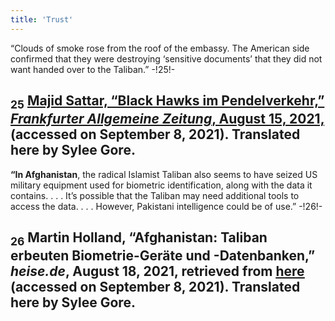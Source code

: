 ```yaml
---
title: 'Trust'
---
```


“Clouds of smoke rose from the roof of the embassy. The American side confirmed that they were destroying ‘sensitive documents’ that they did not want handed over to the Taliban.” -!25!-
## <sub class="subscript">**25**</sub> [Majid Sattar, “Black Hawks im Pendelverkehr,” _Frankfurter Allgemeine Zeitung_, August 15, 2021,](https://www.faz.net/-gq5-aesmp) (accessed on September 8, 2021). Translated here by Sylee Gore.
**“In Afghanistan**, the radical Islamist Taliban also seems to have seized US military equipment used for biometric identification, along with the data it contains. . . . It’s possible that the Taliban may need additional tools to access the data. . . . However, Pakistani intelligence could be of use.” -!26!-
## <sub class="subscript">**26**</sub> Martin Holland, “Afghanistan: Taliban erbeuten Biometrie-Geräte und -Datenbanken,” _heise.de_, August 18, 2021, retrieved from <u>[here</u>](https://www.heise.de/-6168158) (accessed on September 8, 2021). Translated here by Sylee Gore.


